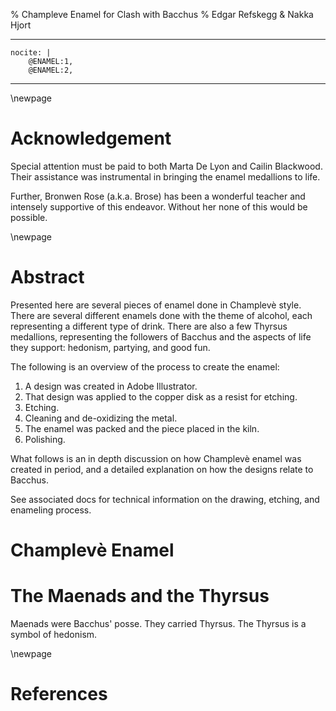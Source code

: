 % Champleve Enamel for Clash with Bacchus
% Edgar Refskegg & Nakka Hjort

---
    nocite: |
        @ENAMEL:1,
        @ENAMEL:2,

---

\newpage 

# Acknowledgement

Special attention must be paid to both Marta De Lyon and Cailin
Blackwood. Their assistance was instrumental in bringing the enamel
medallions to life.

Further, Bronwen Rose (a.k.a. Brose) has been a wonderful teacher and
intensely supportive of this endeavor. Without her none of this would be
possible. 

\newpage

# Abstract

Presented here are several pieces of enamel done in Champlevè style.
There are several different enamels done with the theme of alcohol, each
representing a different type of drink. There are also a few Thyrsus
medallions, representing the followers of Bacchus and the aspects of
life they support: hedonism, partying, and good fun. 

The following is an overview of the process to create the enamel: 

1. A design was created in Adobe Illustrator. 
2. That design was applied to the copper disk as a resist for etching. 
3. Etching.
4. Cleaning and de-oxidizing the metal. 
5. The enamel was packed and the piece placed in the kiln. 
6. Polishing. 

What follows is an in depth discussion on how Champlevè enamel was
created in period, and a detailed explanation on how the designs relate
to Bacchus. 

See associated docs for technical information on the drawing, etching, and enameling process.

# Champlevè Enamel

# The Maenads and the Thyrsus

Maenads were Bacchus' posse. They carried Thyrsus. The Thyrsus is a symbol of hedonism. 

\newpage
# References
